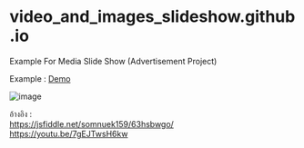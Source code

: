 # video_and_images_slideshow.github.io
Example For Media Slide Show (Advertisement Project)

Example : [Demo](https://somnuekm.github.io/video_and_images_slideshow.github.io/)

![image](https://user-images.githubusercontent.com/58202287/132329886-a6090bfb-5eac-4c9e-a7b5-ae3c01bb9961.png)

อ้างอิง : <br/>
https://jsfiddle.net/somnuek159/63hsbwgo/ <br/>
https://youtu.be/7gEJTwsH6kw <br/>

